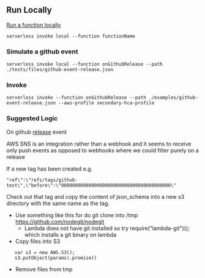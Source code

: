 ## Run Locally

[Run a function locally](https://serverless.com/framework/docs/providers/aws/cli-reference/invoke-local/#)
```
serverless invoke local --function functionName 
```

### Simulate a github event

```
serverless invoke local --function onGithubRelease --path ./tests/files/github-event-release.json
```

### Invoke
```
serverless invoke --function onGithubRelease --path ./examples/github-event-release.json --aws-profile secondary-hca-profile

```

### Suggested Logic
On github [release](https://developer.github.com/v3/activity/events/types/#releaseevent) event

AWS SNS is an integration rather than a webhook and it seems to receive only push events as opposed to webhooks where we could filter purely on a release

If a new tag has been created e.g.
```
"ref\":\"refs/tags/github-test\",\"before\":\"0000000000000000000000000000000000000000\"
```

Check out that tag and copy the content of json_schema into a new s3 directory with the same name as the tag.

- Use something like this for do git clone into /tmp https://github.com/nodegit/nodegit
    - Lambda does not have git installed so try require("lambda-git")(); which installs a git binary on lambda
- Copy files into S3
```
   var s3 = new AWS.S3();
   s3.putObject(params).promise()
```
- Remove files from tmp
